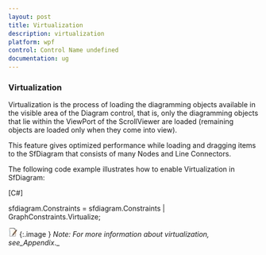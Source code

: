 ```yaml
---
layout: post
title: Virtualization
description: virtualization
platform: wpf
control: Control Name undefined
documentation: ug
---
```


### Virtualization

Virtualization is the process of loading the diagramming objects available in the visible area of the Diagram control, that is, only the diagramming objects that lie within the ViewPort of the ScrollViewer are loaded (remaining objects are loaded only when they come into view).



This feature gives optimized performance while loading and dragging items to the SfDiagram that consists of many Nodes and Line Connectors.

The following code example illustrates how to enable Virtualization in SfDiagram:



[C#]


sfdiagram.Constraints = sfdiagram.Constraints | GraphConstraints.Virtualize;



![](Virtualization_images/Virtualization_img1.jpeg)
{:.image }
_Note: For more information about virtualization, see_Appendix_._



